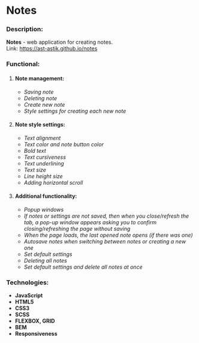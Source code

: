 # Notes
### **Description:**
**Notes** - web application for creating notes.  
Link: https://ast-astik.github.io/notes
### **Functional:**
1. #### Note management:
    - *Saving note*
    - *Deleting note*
    - *Create new note*
    - *Style settings for creating each new note*
1. #### Note style settings:
    - *Text alignment*
    - *Text color and note button color*
    - *Bold text*
    - *Text cursiveness*
    - *Text underlining*
    - *Text size*
    - *Line height size*
    - *Adding horizontal scroll*
1. #### Additional functionality:
    - *Popup windows*
    - *If notes or settings are not saved, then when you close/refresh the tab, a pop-up window appears asking you to confirm closing/refreshing the page without saving*
    - *When the page loads, the last opened note opens (if there was one)*
    - *Autosave notes when switching between notes or creating a new one*
    - *Set default settings*
    - *Deleting all notes*
    - *Set default settings and delete all notes at once*
### **Technologies:**
+ **JavaScript**
+ **HTML5**
+ **CSS3**
+ **SCSS**
+ **FLEXBOX, GRID** 
+ **BEM**
+ **Responsiveness**